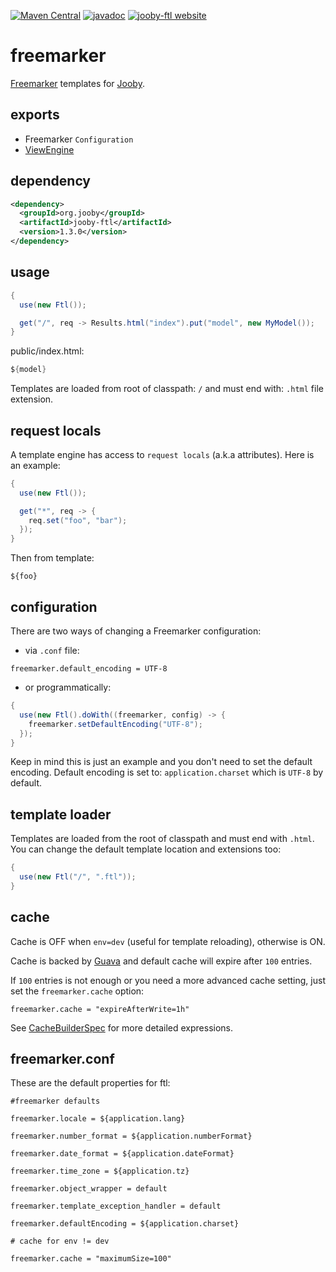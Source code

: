 [![Maven Central](https://maven-badges.herokuapp.com/maven-central/org.jooby/jooby-ftl/badge.svg)](https://maven-badges.herokuapp.com/maven-central/org.jooby/jooby-ftl)
[![javadoc](https://javadoc.io/badge/org.jooby/jooby-ftl.svg)](https://javadoc.io/doc/org.jooby/jooby-ftl/1.3.0)
[![jooby-ftl website](https://img.shields.io/badge/jooby-ftl-brightgreen.svg)](http://jooby.org/doc/ftl)
# freemarker

[Freemarker](http://freemarker.org) templates for [Jooby](/).

## exports

* Freemarker ```Configuration```
* [ViewEngine](/apidocs/org/jooby/View.Engine.html)

## dependency

```xml
<dependency>
  <groupId>org.jooby</groupId>
  <artifactId>jooby-ftl</artifactId>
  <version>1.3.0</version>
</dependency>
```

## usage

```java
{
  use(new Ftl());

  get("/", req -> Results.html("index").put("model", new MyModel());
}
```

public/index.html:

```java
${model}
```

Templates are loaded from root of classpath: ```/``` and must end with: ```.html``` file extension.

## request locals

A template engine has access to ```request locals``` (a.k.a attributes). Here is an example:

```java
{
  use(new Ftl());

  get("*", req -> {
    req.set("foo", "bar");
  });
}
```

Then from template:

```
${foo}
```


## configuration

There are two ways of changing a Freemarker configuration:

* via `.conf` file:

```properties
freemarker.default_encoding = UTF-8
```

* or programmatically:

```java
{
  use(new Ftl().doWith((freemarker, config) -> {
    freemarker.setDefaultEncoding("UTF-8");
  });
}
```

Keep in mind this is just an example and you don't need to set the default encoding. Default encoding is set to: ```application.charset``` which is ```UTF-8``` by default.

## template loader

Templates are loaded from the root of classpath and must end with ```.html```. You can change the default template location and extensions too:

```java
{
  use(new Ftl("/", ".ftl"));
}
```

## cache

Cache is OFF when ```env=dev``` (useful for template reloading), otherwise is ON.

Cache is backed by [Guava](https://github.com/google/guava) and default cache will expire after ```100``` entries.

If ```100``` entries is not enough or you need a more advanced cache setting, just set the
```freemarker.cache``` option:

```properties
freemarker.cache = "expireAfterWrite=1h"
```

See [CacheBuilderSpec](http://docs.guava-libraries.googlecode.com/git/javadoc/com/google/common/cache/CacheBuilderSpec.html) for more detailed expressions.

## freemarker.conf
These are the default properties for ftl:

```properties
#freemarker defaults

freemarker.locale = ${application.lang}

freemarker.number_format = ${application.numberFormat}

freemarker.date_format = ${application.dateFormat}

freemarker.time_zone = ${application.tz}

freemarker.object_wrapper = default

freemarker.template_exception_handler = default

freemarker.defaultEncoding = ${application.charset}

# cache for env != dev

freemarker.cache = "maximumSize=100"
```
